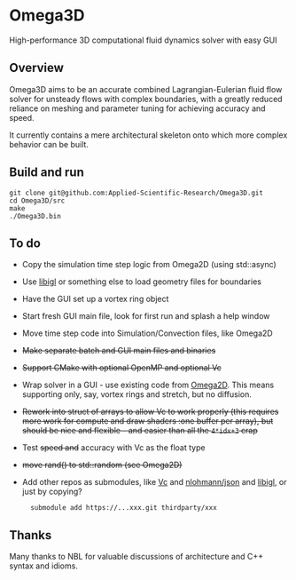 # Omega3D
High-performance 3D computational fluid dynamics solver with easy GUI

## Overview

Omega3D aims to be an accurate combined Lagrangian-Eulerian fluid flow solver for unsteady flows with complex boundaries, with a greatly reduced reliance on meshing and parameter tuning for achieving accuracy and speed.

It currently contains a mere architectural skeleton onto which more complex behavior can be built.

## Build and run

    git clone git@github.com:Applied-Scientific-Research/Omega3D.git
    cd Omega3D/src
    make
    ./Omega3D.bin

## To do

* Copy the simulation time step logic from Omega2D (using std::async)
* Use [libigl](https://github.com/libigl/libigl/) or something else to load geometry files for boundaries
* Have the GUI set up a vortex ring object
* Start fresh GUI main file, look for first run and splash a help window
* Move time step code into Simulation/Convection files, like Omega2D
* ~~Make separate batch and GUI main files and binaries~~
* ~~Support CMake with optional OpenMP and optional Vc~~
* Wrap solver in a GUI - use existing code from [Omega2D](https://github.com/Applied-Scientific-Research/Omega2D). This means supporting only, say, vortex rings and stretch, but no diffusion.
* ~~Rework into struct of arrays to allow Vc to work properly (this requires more work for compute and draw shaders :one buffer per array), but should be nice and flexible - and easier than all the `4*idx+3` crap~~
* Test ~~speed and~~ accuracy with Vc as the float type
* ~~move rand() to std::random (see Omega2D)~~
* Add other repos as submodules, like [Vc](https://github.com/VcDevel/Vc) and [nlohmann/json](https://github.com/nlohmann/json) and [libigl](https://github.com/libigl/libigl/), or just by copying?

        submodule add https://...xxx.git thirdparty/xxx

## Thanks

Many thanks to NBL for valuable discussions of architecture and C++ syntax and idioms.
